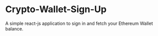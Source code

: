 # Crypto-Wallet-Sign-Up
A simple react-js application to sign in and fetch your Ethereum Wallet balance.

<a href="https://crypto-wallet-sign-up.vercel.app/"/>
